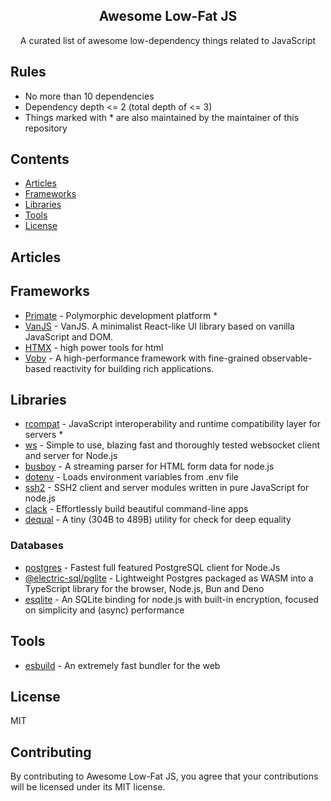 <h2 align="center">Awesome Low-Fat JS</h2>

<p align="center">
A curated list of awesome low-dependency things related to JavaScript
</p>

## Rules

* No more than 10 dependencies
* Dependency depth <= 2 (total depth of <= 3)
* Things marked with * are also maintained by the maintainer of this repository

## Contents

- [Articles](#articles)
- [Frameworks](#frameworks)
- [Libraries](#libraries)
- [Tools](#tools)
- [License](#license)

## Articles

## Frameworks

- [Primate](https://primatejs.com) - Polymorphic development platform *
- [VanJS](https://vanjs.org) - VanJS. A minimalist React-like UI library based
on vanilla JavaScript and DOM.
- [HTMX](https://htmx.org) - high power tools for html
- [Voby](https://github.com/vobyjs/voby) - A high-performance framework with
fine-grained observable-based reactivity for building rich applications.

## Libraries

- [rcompat](https://github.com/rcompat/rcompat) - JavaScript interoperability
and runtime compatibility layer for servers *
- [ws](https://github.com/websockets/ws) - Simple to use, blazing fast and
thoroughly tested websocket client and server for Node.js
- [busboy](https://github.com/mscdex/busboy) - A streaming parser for HTML form
data for node.js
- [dotenv](https://github.com/motdotla/dotenv) - Loads environment variables
from .env file
- [ssh2](https://github.com/mscdex/ssh2) - SSH2 client and server modules
written in pure JavaScript for node.js
- [clack](https://github.com/bombshell-dev/clack) - Effortlessly build
beautiful command-line apps 
- [dequal](https://github.com/lukeed/dequal) - A tiny (304B to 489B) utility
for check for deep equality

### Databases

- [postgres](https://github.com/porsager/postgres) - Fastest full featured 
PostgreSQL client for Node.Js
- [@electric-sql/pglite](https://github.com/electric-sql/pglite) - Lightweight
Postgres packaged as WASM into a TypeScript library for the browser, Node.js,
Bun and Deno 
- [esqlite](https://github.com/mscdex/esqlite) - An SQLite binding for node.js
with built-in encryption, focused on simplicity and (async) performance

## Tools

- [esbuild](https://esbuild.github.io) - An extremely fast bundler for the web

## License

MIT

## Contributing

By contributing to Awesome Low-Fat JS, you agree that your contributions will
be licensed under its MIT license.
